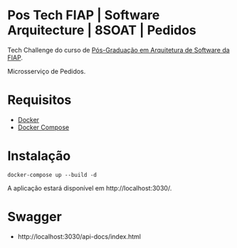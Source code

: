# Pos Tech FIAP | Software Arquitecture | 8SOAT | Pedidos

Tech Challenge do curso de [Pós-Graduação em Arquitetura de Software da FIAP](https://postech.fiap.com.br/curso/software-architecture/).

Microsserviço de Pedidos.

# Requisitos

* [Docker](https://docs.docker.com/engine/install/)
* [Docker Compose](https://github.com/docker/compose)

# Instalação

```
docker-compose up --build -d
```

A aplicação estará disponível em http://localhost:3030/.

# Swagger

* http://localhost:3030/api-docs/index.html